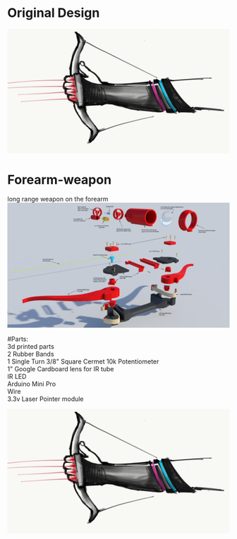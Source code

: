 # Original Design
![design1](models/1.PNG "design1")



# Forearm-weapon
long range weapon on the forearm
![Alt text](https://raw.githubusercontent.com/moonbeaminteractive/forearm-weapon/master/references/HandBow%20assembly%20guide.jpg "Handbow diagram")

#Parts:</br>
3d printed parts</br>
2 Rubber Bands</br>
1 Single Turn 3/8" Square Cermet 10k Potentiometer</br>
1" Google Cardboard lens for IR tube</br>
IR LED</br>
Arduino Mini Pro</br>
Wire</br>
3.3v Laser Pointer module</br>

![名字](models/1.PNG "名字2")
